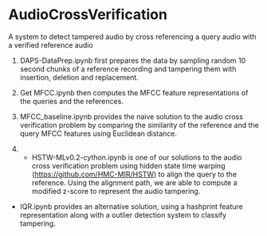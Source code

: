 # AudioCrossVerification
A system to detect tampered audio by cross referencing a query audio with a verified reference audio

1. DAPS-DataPrep.ipynb first prepares the data by sampling random 10 second chunks of a reference recording and tampering them with insertion, deletion and replacement.

2. Get MFCC.ipynb then computes the MFCC feature representations of the queries and the references.

3. MFCC_baseline.ipynb provides the naive solution to the audio cross verification problem by comparing the similarity of the reference and the query MFCC features using Euclidean distance.

4.  - HSTW-MLv0.2-cython.ipynb is one of our solutions to the audio cross verification problem using hidden state time warping (https://github.com/HMC-MIR/HSTW) to align the query to the reference. Using the alignment path, we are able to compute a modified z-score to represent the audio tampering.

 -  IQR.ipynb provides an alternative solution, using a hashprint feature representation along with a outlier detection system to classify tampering.

